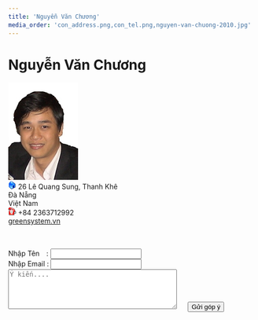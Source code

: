 ```yaml
---
title: 'Nguyễn Văn Chương'
media_order: 'con_address.png,con_tel.png,nguyen-van-chuong-2010.jpg'
---
```


#  Nguyễn Văn Chương
 
 ![Nguyễn Văn Chương](nguyen-van-chuong-2010.jpg)<br>
![address](con_address.png)
26 Lê Quang Sung, Thanh Khê<br>
Đà Nẵng<br>
Việt Nam<br>
![Số Điện Thoại :](con_tel.png) +84 2363712992<br>
[greensystem.vn](http://www.greensystem.vn)<br><br>

<form id="test-form" action="https://script.google.com/macros/s/AKfycbzaNoaa2sfFvX3oDiK736EomoRQailVAppaqMCE5oTJZ5Paf0M/exec" method="GET" name="gữi email"><br>
Nhập Tên&ensp;&ensp;: <input type="text" name="name" > <br>
Nhập Email : <input type="email" name="email" required><br>
<textarea rows="5" cols="40" name="description" placeholder="Ý kiến....">
</textarea> &ensp;&ensp;
    <button type="submit"id="submit-form">Gửi góp ý</button><br><br>
 </form>
 
 
<script src="http://code.jquery.com/jquery-1.12.0.min.js"></script>
<script type="text/javascript">
 $(document).ready(function()
 {   
   var submit = $("button[type='submit']");
   submit.click(function()
               {
                  var data = $('form#test-form').serialize();
                  $.ajax({
                            type : 'GET', 
                            url : 'https://script.google.com/macros/s/AKfycbzaNoaa2sfFvX3oDiK736EomoRQailVAppaqMCE5oTJZ5Paf0M/exec',
                            dataType:'json',
                            crossDomain : true,
                            data : data,
                            success : function(data)
                          { 
                  if(data == 'false') 
                          {
                             alert('Thêm không thành công');
                          }else{
                             alert('Đã thêm dữ liệu vào Form');
                              location.reload();
                          }
               }
    });
    return false;
   });
 });
</script>
